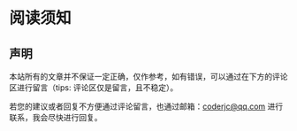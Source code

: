 # 阅读须知

## 声明
本站所有的文章并不保证一定正确，仅作参考，如有错误，可以通过在下方的评论区进行留言（tips: 评论区仅是留言，且不稳定）。

若您的建议或者回复不方便通过评论留言，也通过邮箱：coderjc@qq.com 进行联系，我会尽快进行回复。